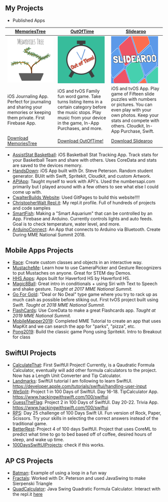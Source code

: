 ## My Projects
- Published Apps

[MemoriesTree](./apps/MemoriesTree.md) | [OutOfTime](./apps/OutOfTime.md) | [Slidearoo](./apps/Slidearoo.md) 
------------ | ------------- | ------------
<a href="https://apps.apple.com/us/app/memoriestree/id1263250242?ls=1"><img src="/artwork/MemoriesTreeLogo.png" alt="MemoriesTreeLogo" width="150"></a> | <a href="https://apps.apple.com/us/app/outoftime/id1333852115"><img src="/artwork/OutOfTimeLogo.png" alt="OutOfTimeLogo" width="150"></a> | <a href="https://apps.apple.com/us/app/slidearoo/id1395435780"><img src="/artwork/SlidearooLogo.png" alt="SlidearooLogo" width="150"></a>
iOS Journaling App. Perfect for journaling and sharing your memories or keeping them private. First Firebase App. | iOS and tvOS Family fun word game. Take turns listing items in a certain category before the music stops. Play music from your device in the game, In-App Purchases, and more. | iOS and tvOS App. Play game of Fifteen slide puzzles with numbers or pictures. You can even play with your own photos. Keep your stats and compete with others. Cloudkit, In-App Purchase, Swift.
[Download MemoriesTree](https://apps.apple.com/us/app/memoriestree/id1263250242?ls=1) | [Download OutOfTime!](https://apps.apple.com/us/app/outoftime/id1333852115) | [Download Slidearoo](https://apps.apple.com/us/app/slidearoo/id1395435780)
         
- [AssistStat Basketball](https://apps.apple.com/us/app/assiststat-basketball/id1135998980): iOS Basketball Stat Tracking App. Track stats for your Basketball Team and share with others. Uses CoreData and stats are saved to the devices memory.
- [HandsDown](https://github.com/wikipeterson/HandsDown): iOS App built with Dr. Steve Peterson. Random student generator. BUilt with Swift, Spritekit, Cloudkit, and custom Artwork.
- [APIApp](https://github.com/cwalter50/APIApp): Taught myself to work with API's. Used the numbersapi.com primarily but I played around with a few others to see what else I could come up with.
- [CwalterBuilds Website](https://github.com/cwalter50/cwalter50.github.io): Used GitPages to build this website!!!!
- [ChristopherWalt Repl.it](https://repl.it/@ChristopherWalt): My repl.it profile. Full of hundreds of projects and code samples
- [SmartFish](https://github.com/cwalter50/SmartFish): Making a "Smart Aquarium" that can be controlled by an App. Firebase and Arduino. Currently controls lights and auto feeds. Goal is to check temperature, water level, and more.
- [ArduinoConnect](https://github.com/cwalter50/ArduinoConnect): An App that connects to Arduino via Bluetooth. Create During MME National Summit 2018.

## Mobile Apps Projects
- [Race](https://github.com/cwalter50/Race): Create custom classes and objects in an interactive way.
- [MustacheMe](https://github.com/cwalter50/MustacheMe): Learn how to use CameraPicker and Gesture Recognizers to put Mustaches on anyone. Great for STEM day Demos.
- [HHS Apps](https://sites.google.com/haverfordsd.net/hhsapps/): Apps built for Haverford HS by Haverford HS.
- [Magic8Ball](https://github.com/cwalter50/Magic8Ball): Great intro in conditionals + using Siri with Text to Speech and shake gesture. _Taught at 2017 MME National Summit._
- [Go For Gold](https://github.com/cwalter50/GoForGold): "Deal or No Deal" type game where you try to rack up as much cash as possible before stiking out. First tvOS project built using Swift. _Taught at 2018 MME National Summit._
- [FlashCards](https://github.com/cwalter50/FlashCards): Use CoreData to make a great Flashcards app. _Taught at 2019 MME National Summit._ 
- [MobileMapper2019](https://github.com/cwalter50/MobileMapper2019): Completed MME Tutorial to create an app that uses MapKit and we can search the app for "parks", "pizza", etc.
- [Pong2019](https://github.com/cwalter50/PongFall2019): Build the classic game Pong using Spritekit. Intro to Breakout for class

## SwiftUI Projects
- [CalculateThat](https://github.com/cwalter50/CalculateThat): First SwiftUI Project! Currently, is a Qaudratic Formula Calculator, eventually will add other formula calculators to the project. Now has a Length Unit Converter and Tip Calculator. 
- [Landmarks](https://github.com/cwalter50/Landmarks): SwiftUI tutorial I am following to learn SwiftUI. https://developer.apple.com/tutorials/swiftui/handling-user-input
- [WeSplit](https://github.com/cwalter50/WeSplit): Project 1 in 100 Days of SwiftUI. Day 16-18. TipCalculator App. https://www.hackingwithswift.com/100/swiftui
- [GuessTheFlag](https://github.com/cwalter50/GuessTheFlag): Project 2 in 100 Days of SwiftUI. Day 20-22. Trivia App. https://www.hackingwithswift.com/100/swiftui
- [RPS](https://github.com/cwalter50/RPS): Day 25 challenge of 100 Days Swift UI. Fun version of Rock, Paper, Scissors. Try your skills in selecting the correct answers instead of the traditional game.
- [BetterRest](https://github.com/cwalter50/BetterRest): Project 4 of 100 days SwiftUI. Project that uses CoreML to predict what time to go to bed based off of coffee, desired hours of sleep, and wake up time.
- [100DaysSwiftUIProjects](./100DaysSwiftUIProjects.md): check if this works.

## AP CS Projects
- [Batman](https://github.com/cwalter50/BatmanJava): Example of using a loop in a fun way
- [Fractals](https://github.com/cwalter50/Fractals2): Worked with Dr. Peterson and used JavaSwing to make Sierpenski Triangle
- [QuadCalculator](https://github.com/cwalter50/QuadCalculator): Java Swing Quadratic Formula Calculator. Interact with the repl.it [here](https://repl.it/@ChristopherWalt/QuadCalculator)

